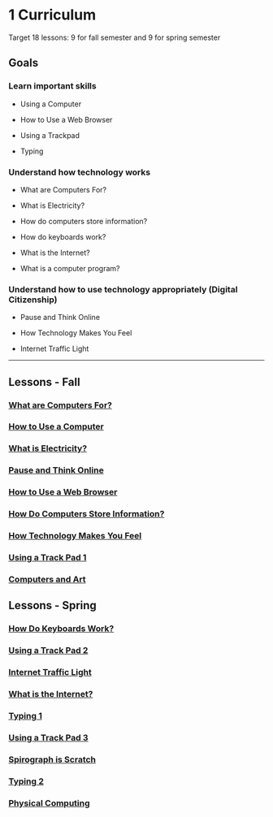 # 1 Curriculum

Target 18 lessons: 9 for fall semester and 9 for spring semester

## Goals

### Learn important skills

* Using a Computer

* How to Use a Web Browser

* Using a Trackpad

* Typing


### Understand how technology works

* What are Computers For?

* What is Electricity?

* How do computers store information?

* How do keyboards work?

* What is the Internet?

* What is a computer program?


### Understand how to use technology appropriately (Digital Citizenship)

* Pause and Think Online

* How Technology Makes You Feel

* Internet Traffic Light

---

## Lessons - Fall

### [What are Computers For?]()

### [How to Use a Computer]()

### [What is Electricity?]()

### [Pause and Think Online]()

### [How to Use a Web Browser]()

### [How Do Computers Store Information?]()

### [How Technology Makes You Feel]()

### [Using a Track Pad 1]()

### [Computers and Art]()


## Lessons - Spring

### [How Do Keyboards Work?]()

### [Using a Track Pad 2]()

### [Internet Traffic Light]()

### [What is the Internet?]()

### [Typing 1]()

### [Using a Track Pad 3]()

### [Spirograph is Scratch]()

### [Typing 2]()

### [Physical Computing]()

